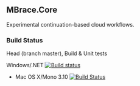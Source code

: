 ## MBrace.Core

Experimental continuation-based cloud workflows.

### Build Status

Head (branch master), Build & Unit tests

Windows/.NET [![Build status](https://ci.appveyor.com/api/projects/status/hn8ha2uawe9851gc?svg=true)](https://ci.appveyor.com/project/nessos/mbrace-core)
* Mac OS X/Mono 3.10 [![Build Status](https://travis-ci.org/nessos/MBrace.Core.png?branch=master)](https://travis-ci.org/nessos/MBrace.Core/branches)